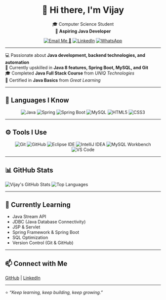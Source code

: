 <div align="center">

# 👋 Hi there, I'm Vijay  

🎓 Computer Science Student  
🎯 **Aspiring Java Developer**  

[![Email Me 📧](https://img.shields.io/badge/Email-D14836?style=flat&logo=gmail&logoColor=white)](mailto:vijaycs1999@gmail.com)
[![LinkedIn](https://img.shields.io/badge/LinkedIn-0077B5?style=flat&logo=linkedin&logoColor=white)](https://www.linkedin.com/in/vijaysuresh09/)
[![WhatsApp](https://img.shields.io/badge/WhatsApp-25D366?style=flat&logo=whatsapp&logoColor=white)](https://wa.me/8778055464)

</div>

---

💻 Passionate about **Java development, backend technologies, and automation**  
🌱 Currently upskilled in **Java 8 features, Spring Boot, MySQL, and Git**  
🎓 Completed **Java Full Stack Course** from *UNIQ Technologies*  
📜 Certified in **Java Basics** from *Great Learning*  

---

## 🧠 Languages I Know 
<div align="center">

<img src="https://img.icons8.com/color/48/java-coffee-cup-logo--v1.png" alt="Java" title="Java"/>
<img src="https://img.icons8.com/color/48/spring-logo.png" alt="Spring" title="Spring"/>
<img src="https://img.icons8.com/color/48/spring-boot.png" alt="Spring Boot" title="Spring Boot"/>
<img src="https://img.icons8.com/ios-filled/50/mysql-logo.png" alt="MySQL" title="MySQL"/>
<img src="https://img.icons8.com/color/48/html-5.png" alt="HTML5" title="HTML5"/>
<img src="https://img.icons8.com/color/48/css3.png" alt="CSS3" title="CSS3"/>

</div>

---

## ⚙️ Tools I Use
<div align="center">

<img src="https://img.icons8.com/color/48/git.png" alt="Git" title="Git"/>
<img src="https://img.icons8.com/ios-glyphs/48/github.png" alt="GitHub" title="GitHub"/>
<img src="https://img.icons8.com/color/48/eclipse-ide.png" alt="Eclipse IDE" title="Eclipse IDE"/>
<img src="https://img.icons8.com/color/48/intellij-idea.png" alt="IntelliJ IDEA" title="IntelliJ IDEA"/>
<img src="https://img.icons8.com/ios-filled/50/mysql-logo.png" alt="MySQL Workbench" title="MySQL Workbench"/>
<img src="https://img.icons8.com/color/48/visual-studio-code-2019.png" alt="VS Code" title="VS Code"/>

</div>

---

## 📊 GitHub Stats

![Vijay's GitHub Stats](https://github-readme-stats.vercel.app/api?username=SJ-VIJAY&show_icons=true&theme=tokyonight)
![Top Languages](https://github-readme-stats.vercel.app/api/top-langs/?username=SJ-VIJAY&layout=compact&theme=tokyonight)

---

## 🌱 Currently Learning
- Java Stream API  
- JDBC (Java Database Connectivity)  
- JSP & Servlet  
- Spring Framework & Spring Boot  
- SQL Optimization  
- Version Control (Git & GitHub)  

---

## 📫 Connect with Me  
[GitHub](https://github.com/SJ-VIJAY) | [LinkedIn](https://www.linkedin.com/in/vijaysuresh09)

---

⭐ *“Keep learning, keep building, keep growing.”*

